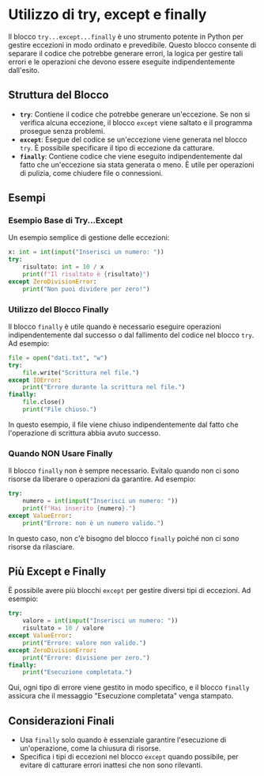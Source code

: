 # Utilizzo di try, except e finally

Il blocco `try...except...finally` è uno strumento potente in Python per gestire eccezioni in modo ordinato e prevedibile. Questo blocco consente di separare il codice che potrebbe generare errori, la logica per gestire tali errori e le operazioni che devono essere eseguite indipendentemente dall'esito.

## Struttura del Blocco

- **`try`**: Contiene il codice che potrebbe generare un'eccezione. Se non si verifica alcuna eccezione, il blocco `except` viene saltato e il programma prosegue senza problemi.
- **`except`**: Esegue del codice se un'eccezione viene generata nel blocco `try`. È possibile specificare il tipo di eccezione da catturare.
- **`finally`**: Contiene codice che viene eseguito indipendentemente dal fatto che un'eccezione sia stata generata o meno. È utile per operazioni di pulizia, come chiudere file o connessioni.

## Esempi

### Esempio Base di Try...Except
Un esempio semplice di gestione delle eccezioni:
```python
x: int = int(input("Inserisci un numero: "))
try:
    risultato: int = 10 / x
    print(f"Il risultato è {risultato}")
except ZeroDivisionError:
    print("Non puoi dividere per zero!")
```
### Utilizzo del Blocco Finally

Il blocco `finally` è utile quando è necessario eseguire operazioni indipendentemente dal successo o dal fallimento del codice nel blocco `try`. Ad esempio:
```python
file = open("dati.txt", "w")
try:
    file.write("Scrittura nel file.")
except IOError:
    print("Errore durante la scrittura nel file.")
finally:
    file.close()
    print("File chiuso.")
```
In questo esempio, il file viene chiuso indipendentemente dal fatto che l'operazione di scrittura abbia avuto successo.

### Quando NON Usare Finally

Il blocco `finally` non è sempre necessario. Evitalo quando non ci sono risorse da liberare o operazioni da garantire. Ad esempio:
```python
try:
    numero = int(input("Inserisci un numero: "))
    print(f"Hai inserito {numero}.")
except ValueError:
    print("Errore: non è un numero valido.")
```
In questo caso, non c'è bisogno del blocco `finally` poiché non ci sono risorse da rilasciare.

## Più Except e Finally

È possibile avere più blocchi `except` per gestire diversi tipi di eccezioni. Ad esempio:
```python
try:
    valore = int(input("Inserisci un numero: "))
    risultato = 10 / valore
except ValueError:
    print("Errore: valore non valido.")
except ZeroDivisionError:
    print("Errore: divisione per zero.")
finally:
    print("Esecuzione completata.")
```
Qui, ogni tipo di errore viene gestito in modo specifico, e il blocco `finally` assicura che il messaggio "Esecuzione completata" venga stampato.

## Considerazioni Finali
- Usa `finally` solo quando è essenziale garantire l'esecuzione di un'operazione, come la chiusura di risorse.
- Specifica i tipi di eccezioni nel blocco `except` quando possibile, per evitare di catturare errori inattesi che non sono rilevanti.